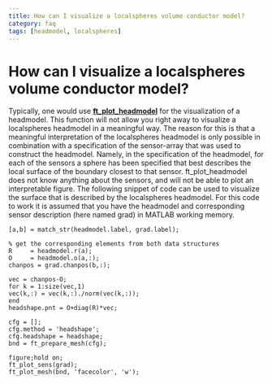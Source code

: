 ```yaml
---
title: How can I visualize a localspheres volume conductor model?
category: faq
tags: [headmodel, localspheres]
---
```


# How can I visualize a localspheres volume conductor model?

Typically, one would use **[ft_plot_headmodel](/reference/plotting/ft_plot_headmodel)** for the visualization of a headmodel. This function will not allow you right away to visualize a localspheres headmodel in a meaningful way. The reason for this is that a meaningful interpretation of the localspheres headmodel is only possible in combination with a specification of the sensor-array that was used to construct the headmodel. Namely, in the specification of the headmodel, for each of the sensors a sphere has been specified that best describes the local surface of the boundary closest to that sensor. ft_plot_headmodel does not know anything about the sensors, and will not be able to plot an interpretable figure. The following snippet of code can be used to visualize the surface that is described by the localspheres headmodel. For this code to work it is assumed that you have the headmodel and corresponding sensor description (here named grad) in MATLAB working memory.

    [a,b] = match_str(headmodel.label, grad.label);

    % get the corresponding elements from both data structures
    R     = headmodel.r(a);
    O     = headmodel.o(a,:);
    chanpos = grad.chanpos(b,:);

    vec = chanpos-O;
    for k = 1:size(vec,1)
    vec(k,:) = vec(k,:)./norm(vec(k,:));
    end
    headshape.pnt = O+diag(R)*vec;

    cfg = [];
    cfg.method = 'headshape';
    cfg.headshape = headshape;
    bnd = ft_prepare_mesh(cfg);

    figure;hold on;
    ft_plot_sens(grad);
    ft_plot_mesh(bnd, 'facecolor', 'w');
